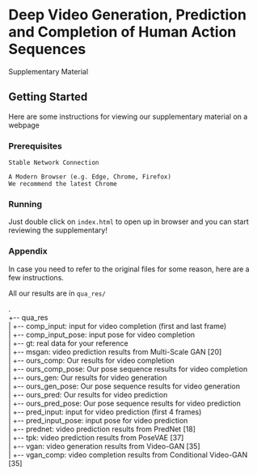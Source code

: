 # Deep Video Generation, Prediction and Completion of Human Action Sequences
Supplementary Material

## Getting Started

Here are some instructions for viewing our supplementary material on a webpage

### Prerequisites

```
Stable Network Connection
```
```
A Modern Browser (e.g. Edge, Chrome, Firefox)
We recommend the latest Chrome
```

### Running
Just double click on ```index.html``` to open up in browser and you can start reviewing the supplementary!

### Appendix
In case you need to refer to the original files for some reason, here are a few instructions.

All our results are in ```qua_res/```

.  
+-- qua_res  
|   +-- comp_input: input for video completion (first and last frame)  
|   +-- comp_input_pose: input pose for video completion  
|   +-- gt: real data for your reference  
|   +-- msgan: video prediction results from Multi-Scale GAN [20]  
|   +-- ours_comp: Our results for video completion  
|   +-- ours_comp_pose: Our pose sequence results for video completion  
|   +-- ours_gen: Our results for video generation  
|   +-- ours_gen_pose: Our pose sequence results for video generation  
|   +-- ours_pred: Our results for video prediction  
|   +-- ours_pred_pose: Our pose sequence results for video prediction  
|   +-- pred_input: input for video prediction (first 4 frames)  
|   +-- pred_input_pose: input pose for video prediction  
|   +-- prednet: video prediction results from PredNet [18]  
|   +-- tpk: video prediction results from PoseVAE [37]  
|   +-- vgan: video generation results from Video-GAN [35]  
|   +-- vgan_comp: video completion results from Conditional Video-GAN [35]  
